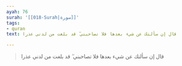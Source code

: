 ```yaml
---
ayah: 76
surah: '[[018-Surah|سورة]]'
tags:
- quran
text: قال إن سألتك عن شيء بعدها فلا تصاحبني ۖ قد بلغت من لدني عذرا

---
```

> قال إن سألتك عن شيء بعدها فلا تصاحبني ۖ قد بلغت من لدني عذرا
